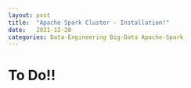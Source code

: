 ```yaml
---
layout: post
title:  "Apache Spark Cluster - Installation!"
date:   2021-12-28
categories: Data-Engineering Big-Data Apache-Spark  
---
```


# To Do!!
